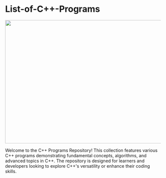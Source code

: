 # List-of-C++-Programs

<img src="https://media.geeksforgeeks.org/wp-content/cdn-uploads/20230703144619/CPP-Language.png" height="400" width="800">

Welcome to the C++ Programs Repository! This collection features various C++ programs demonstrating fundamental concepts, algorithms, and advanced topics in C++. The repository is designed for learners and developers looking to explore C++'s versatility or enhance their coding skills.
